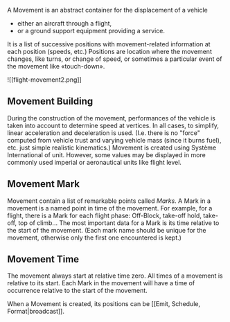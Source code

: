 A Movement is an abstract container for the displacement of a vehicle

- either an aircraft through a flight,
- or a ground support equipment providing a service.

It is a list of successive positions with movement-related information at each position (speeds, etc.) Positions are location where the movement changes, like turns, or change of speed, or sometimes a particular event of the movement like «touch-down».

![[flight-movement2.png]]
## Movement Building

During the construction of the movement, performances of the vehicle is taken into account to determine speed at vertices. In all cases, to simplify, linear acceleration and deceleration is used.
(I.e. there is no "force" computed from vehicle trust and varying vehicle mass (since it burns fuel), etc. just simple realistic kinematics.)
Movement is created using Système International of unit. However, some values may be displayed in more commonly used imperial or aeronautical units like flight level.

## Movement Mark

Movement contain a list of remarkable points called *Marks*. A Mark in a movement is a named point in time of the movement. For example, for a flight, there is a Mark for each flight phase: Off-Block, take-off hold, take-off, top of climb...
The most important data for a Mark is its time relative to the start of the movement. (Each mark name should be unique for the movement, otherwise only the first one encountered is kept.)

## Movement Time

The movement always start at relative time zero. All times of a movement is relative to its start. Each Mark in the movement will have a time of occurrence relative to the start of the movement.

When a Movement is created, its positions can be [[Emit, Schedule, Format|broadcast]].